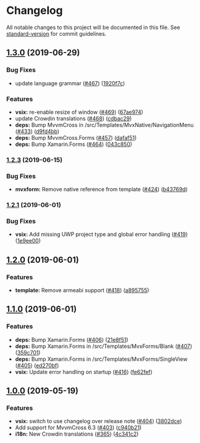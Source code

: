 # Changelog

All notable changes to this project will be documented in this file. See [standard-version](https://github.com/conventional-changelog/standard-version) for commit guidelines.

## [1.3.0](https://github.com/Plac3hold3r/MvxScaffolding/compare/v1.2.3...v1.3.0) (2019-06-29)


### Bug Fixes

* update language grammar ([#467](https://github.com/Plac3hold3r/MvxScaffolding/issues/467)) ([1920f7c](https://github.com/Plac3hold3r/MvxScaffolding/commit/1920f7c))


### Features

* **vsix:** re-enable resize of window ([#469](https://github.com/Plac3hold3r/MvxScaffolding/issues/469)) ([67ae974](https://github.com/Plac3hold3r/MvxScaffolding/commit/67ae974))
* update Crowdin translations ([#468](https://github.com/Plac3hold3r/MvxScaffolding/issues/468)) ([cdbac29](https://github.com/Plac3hold3r/MvxScaffolding/commit/cdbac29))
* **deps:** Bump MvvmCross in /src/Templates/MvxNative/NavigationMenu ([#433](https://github.com/Plac3hold3r/MvxScaffolding/issues/433)) ([d9fd4bb](https://github.com/Plac3hold3r/MvxScaffolding/commit/d9fd4bb))
* **deps:** Bump MvvmCross.Forms ([#457](https://github.com/Plac3hold3r/MvxScaffolding/issues/457)) ([dafaf51](https://github.com/Plac3hold3r/MvxScaffolding/commit/dafaf51))
* **deps:** Bump Xamarin.Forms ([#464](https://github.com/Plac3hold3r/MvxScaffolding/issues/464)) ([043c850](https://github.com/Plac3hold3r/MvxScaffolding/commit/043c850))



### [1.2.3](https://github.com/Plac3hold3r/MvxScaffolding/compare/v1.2.1...v1.2.3) (2019-06-15)


### Bug Fixes

* **mvxform:** Remove native reference from template ([#424](https://github.com/Plac3hold3r/MvxScaffolding/issues/424)) ([b43769d](https://github.com/Plac3hold3r/MvxScaffolding/commit/b43769d))



### [1.2.1](https://github.com/Plac3hold3r/MvxScaffolding/compare/v1.2.0...v1.2.1) (2019-06-01)


### Bug Fixes

* **vsix:** Add missing UWP project type and global error handling ([#419](https://github.com/Plac3hold3r/MvxScaffolding/issues/419)) ([1e9ee00](https://github.com/Plac3hold3r/MvxScaffolding/commit/1e9ee00))



## [1.2.0](https://github.com/Plac3hold3r/MvxScaffolding/compare/v1.1.0...v1.2.0) (2019-06-01)


### Features

* **template:** Remove armeabi support ([#418](https://github.com/Plac3hold3r/MvxScaffolding/issues/418)) ([a895755](https://github.com/Plac3hold3r/MvxScaffolding/commit/a895755))



## [1.1.0](https://github.com/Plac3hold3r/MvxScaffolding/compare/v1.0.0...v1.1.0) (2019-06-01)


### Features

* **deps:** Bump Xamarin.Forms ([#406](https://github.com/Plac3hold3r/MvxScaffolding/issues/406)) ([21e8f51](https://github.com/Plac3hold3r/MvxScaffolding/commit/21e8f51))
* **deps:** Bump Xamarin.Forms in /src/Templates/MvxForms/Blank ([#407](https://github.com/Plac3hold3r/MvxScaffolding/issues/407)) ([359c701](https://github.com/Plac3hold3r/MvxScaffolding/commit/359c701))
* **deps:** Bump Xamarin.Forms in /src/Templates/MvxForms/SingleView ([#405](https://github.com/Plac3hold3r/MvxScaffolding/issues/405)) ([ed270bf](https://github.com/Plac3hold3r/MvxScaffolding/commit/ed270bf))
* **vsix:** Update error handling on startup ([#416](https://github.com/Plac3hold3r/MvxScaffolding/issues/416)) ([fe62fef](https://github.com/Plac3hold3r/MvxScaffolding/commit/fe62fef))



## [1.0.0](https://github.com/Plac3hold3r/MvxScaffolding/compare/v0.26.1-beta...v1.0.0) (2019-05-19)


### Features

* **vsix:** switch to use changelog over release note ([#404](https://github.com/Plac3hold3r/MvxScaffolding/issues/404)) ([3802dce](https://github.com/Plac3hold3r/MvxScaffolding/commit/3802dce))
* Add support for MvvmCross 6.3 ([#403](https://github.com/Plac3hold3r/MvxScaffolding/issues/403)) ([c940b21](https://github.com/Plac3hold3r/MvxScaffolding/commit/c940b21))
* **i18n:** New Crowdin translations ([#365](https://github.com/Plac3hold3r/MvxScaffolding/issues/365)) ([4c341c2](https://github.com/Plac3hold3r/MvxScaffolding/commit/4c341c2))
